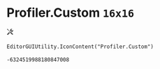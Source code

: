 # Profiler.Custom `16x16`
<img src="/img/Profiler.Custom.png" width=16 height=16>

``` CSharp
EditorGUIUtility.IconContent("Profiler.Custom")
```
```
-6324519988180847008
```
